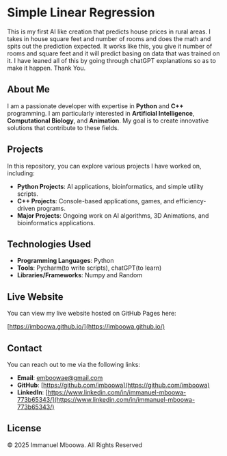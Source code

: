 # Simple Linear Regression

This is my first AI like creation that predicts house prices in rural areas. I takes in house square feet and number of rooms and does the math and spits out the prediction expected. It works like this, you give it number of rooms and square feet and it will predict basing on data that was trained on it. I have leaned all of this by going through chatGPT explanations so as to make it happen. Thank You.

## About Me

I am a passionate developer with expertise in **Python** and **C++** programming. I am particularly interested in **Artificial Intelligence**, **Computational Biology**, and **Animation**. My goal is to create innovative solutions that contribute to these fields.

## Projects

In this repository, you can explore various projects I have worked on, including:

- **Python Projects**: AI applications, bioinformatics, and simple utility scripts.
- **C++ Projects**: Console-based applications, games, and efficiency-driven programs.
- **Major Projects**: Ongoing work on AI algorithms, 3D Animations, and bioinformatics applications.

## Technologies Used

- **Programming Languages**: Python
- **Tools**: Pycharm(to write scripts), chatGPT(to learn)
- **Libraries/Frameworks**: Numpy and Random

## Live Website

You can view my live website hosted on GitHub Pages here:

[https://imboowa.github.io/](https://imboowa.github.io/)

## Contact

You can reach out to me via the following links:

- **Email**: [emboowae@gmail.com](mailto:emboowae@gmail.com)
- **GitHub**: [https://github.com/imboowa](https://github.com/imboowa)
- **LinkedIn**: [https://www.linkedin.com/in/immanuel-mboowa-773b65343/](https://www.linkedin.com/in/immanuel-mboowa-773b65343/)

## License

© 2025 Immanuel Mboowa. All Rights Reserved
